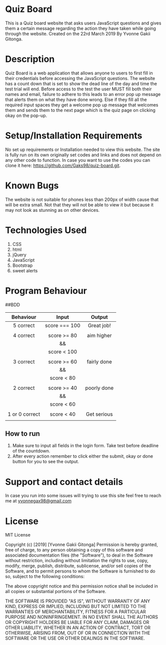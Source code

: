 # Quiz Board
This is a Quiz board website that asks users JavaScript questions and gives them a certain message regarding the action they have taken while going through the website. Created on the 22rd March 2019 By Yvonne Gakii Gitonga.

# Description
Quiz Board is a web application that allows anyone to users to first fill in their credentials before accessing the JavaScript questions. The website has a count down that is set to show the dead line of the day and time the test trial will end. Before access to the test the user MUST fill both their names and email, failure to adhere to this leads to an error pop up message that alerts them on what they have done wrong. Else if they fill all the required input spaces they get a welcome pop up message that welcomes them and sends them to the next page which is the quiz page on clicking okay on the pop-up.

# Setup/Installation Requirements
No set up requirements or Installation needed to view this website. The site is fully run on its own originally set codes and links and does not depend on any other code to function. In case you want to use the codes you can clone it here: https://github.com/Gaks98/quiz-board.git.

# Known Bugs
The website is not suitable for phones less than 200px of width cause that will be extra small. Not that they will not be able to view it but because it may not look as stunning as on other devices.

# Technologies Used
1. CSS
2. html
3. jQuery
4. JavaScript
5. Bootstrap
6. sweet alerts

# Program Behaviour
##BDD

| Behaviour       | Input           | Output          |
| :-------------: | :-------------: | :-------------: |
| 5 correct       | score === 100   | Great job!      |
|                 |                 |                 |
| 4 correct       | score >= 80     |  aim higher     |
|                 |       &&        |                 |
|                 | score < 100     |                 |
|                 |                 |                 |
| 3 correct       | score >= 60     | fairly done     |
|                 |      &&         |                 |
|                 | score < 80      |                 |
|                 |                 |                 |
| 2 correct       | score >= 40     |  poorly done    |
|                 |      &&         |                 |
|                 | score < 60      |                 |
|                 |                 |                 |
| 1 or 0 correct  | score < 40      | Get serious     |
|                 |                 |                 |

## How to run
1. Make sure to input all fields in the login form. Take test before deadline of the countdown.
2. After every action remember to click either the submit, okay or done button for you to see the output.

# Support and contact details
In case you run into some issues will trying to use this site feel free to reach me at yvonnegax98@gmail.com

# License
MIT License

Copyright (c) [2019] [Yvonne Gakii Gitonga]
Permission is hereby granted, free of charge, to any person obtaining a copy of this software and associated documentation files (the "Software"), to deal in the Software without restriction, including without limitation the rights to use, copy, modify, merge, publish, distribute, sublicense, and/or sell copies of the Software, and to permit persons to whom the Software is furnished to do so, subject to the following conditions:

The above copyright notice and this permission notice shall be included in all copies or substantial portions of the Software.

THE SOFTWARE IS PROVIDED "AS IS", WITHOUT WARRANTY OF ANY KIND, EXPRESS OR IMPLIED, INCLUDING BUT NOT LIMITED TO THE WARRANTIES OF MERCHANTABILITY, FITNESS FOR A PARTICULAR PURPOSE AND NONINFRINGEMENT. IN NO EVENT SHALL THE AUTHORS OR COPYRIGHT HOLDERS BE LIABLE FOR ANY CLAIM, DAMAGES OR OTHER LIABILITY, WHETHER IN AN ACTION OF CONTRACT, TORT OR OTHERWISE, ARISING FROM, OUT OF OR IN CONNECTION WITH THE SOFTWARE OR THE USE OR OTHER DEALINGS IN THE SOFTWARE.
